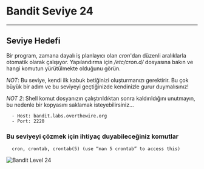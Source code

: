 
# Bandit Seviye 24

---

## Seviye Hedefi

Bir program, zamana dayalı iş planlayıcı olan *cron*'dan düzenli aralıklarla otomatik olarak çalışıyor. Yapılandırma için */etc/cron.d/* dosyasına bakın ve hangi komutun yürütülmekte olduğunu görün.

*NOT*: Bu seviye, kendi ilk kabuk betiğinizi oluşturmanızı gerektirir. Bu çok büyük bir adım ve bu seviyeyi geçtiğinizde kendinizle gurur duymalısınız!

*NOT 2*: Shell komut dosyanızın çalıştırıldıktan sonra kaldırıldığını unutmayın, bu nedenle bir kopyasını saklamak isteyebilirsiniz…

``` {.sh}
  - Host: bandit.labs.overthewire.org
  - Port: 2220
```

### Bu seviyeyi çözmek için ihtiyaç duyabileceğiniz komutlar

``` {.sh}
  cron, crontab, crontab(5) (use “man 5 crontab” to access this)
```

![Bandit Level 24](https://cdn.bulutbilisimciler.com/public/images/bandit/Bandit24.png)
